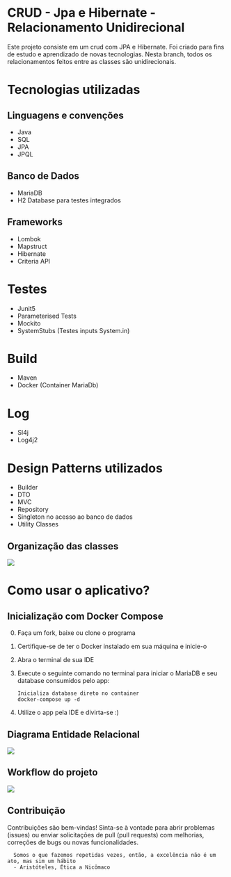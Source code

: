 # CRUD - Jpa e Hibernate - Relacionamento Unidirecional

Este projeto consiste em um crud com JPA e Hibernate. Foi criado para fins de estudo e aprendizado de novas tecnologias. Nesta branch, todos os relacionamentos feitos entre as classes são unidirecionais. 

# Tecnologias utilizadas
## Linguagens e convenções
- Java
- SQL 
- JPA
- JPQL 
## Banco de Dados
- MariaDB 
- H2 Database para testes integrados
## Frameworks
- Lombok
- Mapstruct
- Hibernate️
- Criteria API
# Testes
- Junit5
- Parameterised Tests
- Mockito 
- SystemStubs (Testes inputs System.in)
# Build
- Maven
- Docker (Container MariaDb)
# Log
- Sl4j
- Log4j2
# Design Patterns utilizados
- Builder
- DTO
- MVC
- Repository
- Singleton no acesso ao banco de dados
- Utility Classes

## Organização das classes
<img src="https://github.com/user-attachments/assets/ee68a04c-4c9b-4d16-ba88-748520d8a0bd"></img>

# Como usar o aplicativo?
## Inicialização com Docker Compose

0. Faça um fork, baixe ou clone o programa

1. Certifique-se de ter o Docker instalado em sua máquina e inicie-o

2. Abra o terminal de sua IDE

3. Execute o seguinte comando no terminal para iniciar o MariaDB e seu database consumidos pelo app:

   ```
   Inicializa database direto no container
   docker-compose up -d
    ```
4. Utilize o app pela IDE e divirta-se :)

## Diagrama Entidade Relacional

<img src="https://github.com/user-attachments/assets/36e56d7a-5547-4373-9b85-d250bae4410c"></img>

## Workflow do projeto

<img src="https://github.com/user-attachments/assets/41ce0018-838e-4b51-9039-3065ede4fb8f"></img>


## Contribuição
Contribuições são bem-vindas! Sinta-se à vontade para abrir problemas (issues) ou enviar solicitações de pull (pull requests) com melhorias, correções de bugs ou novas funcionalidades.

```
  Somos o que fazemos repetidas vezes, então, a excelência não é um ato, mas sim um hábito
  - Aristóteles, Ética a Nicômaco
```



